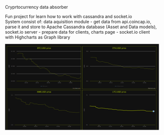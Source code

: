 Cryprtocurrency data absorber

Fun project for learn how to work with cassandra and socket.io  
System consist of:
 data aquisition module - get data from api.coincap.io, parse it and store to Apache Cassandra database (Asset and Data models),
 socket.io server - prepare data for clients,
 charts page - socket.io client with Highcharts as Graph library
 
<img src="screen/screen1.png">